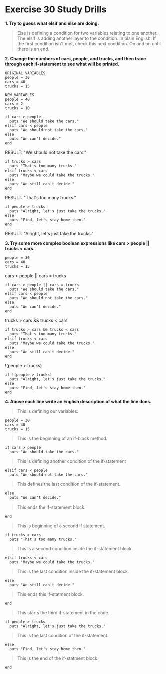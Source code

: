 # Exercise 30 Study Drills

**1. Try to guess what elsif and else are doing.**

> Else is defining a condition for two variables relating to one another.
> The elsif is adding another layer to the condition.
> In plain English: If the first condition isn't met, check this next condition.  On and on until there is an end.


**2. Change the numbers of cars, people, and trucks, and then trace through each if-statement to see what will be printed.**

```
ORIGINAL VARIABLES
people = 30
cars = 40
trucks = 15

NEW VARIABLES
people = 40
cars = 2
trucks = 10

if cars > people
  puts "We should take the cars."
elsif cars < people
  puts "We should not take the cars."
else
  puts "We can't decide."
end
```

RESULT: "We should not take the cars."

```
if trucks > cars
  puts "That's too many trucks."
elsif trucks < cars
  puts "Maybe we could take the trucks."
else
  puts "We still can't decide."
end
```
RESULT: "That's too many trucks."

```
if people > trucks
  puts "Alright, let's just take the trucks."
else
  puts "Find, let's stay home then."
end
```
RESULT: "Alright, let's just take the trucks."

**3. Try some more complex boolean expressions like cars > people || trucks < cars.**
```
people = 30
cars = 40
trucks = 15
```
cars > people || cars = trucks
```
if cars > people || cars = trucks
  puts "We should take the cars."
elsif cars < people
  puts "We should not take the cars."
else
  puts "We can't decide."
end
```
trucks > cars && trucks < cars
```
if trucks > cars && trucks < cars
  puts "That's too many trucks."
elsif trucks < cars
  puts "Maybe we could take the trucks."
else
  puts "We still can't decide."
end
```
!(people > trucks)
```
if !(people > trucks)
  puts "Alright, let's just take the trucks."
else
  puts "Find, let's stay home then."
end
```

**4. Above each line write an English description of what the line does.**

> This is defining our variables.
```
people = 30
cars = 40
trucks = 15
```

> This is the beginning of an if-block method.
```
if cars > people
  puts "We should take the cars."
```

> This is defining another condition of the if-statement
```
elsif cars < people
  puts "We should not take the cars."
```

> This defines the last condition of the if-statement.
```
else
  puts "We can't decide."
```

>This ends the if-statement block.
```
end
```

> This is beginning of a second if statement.
```
if trucks > cars
  puts "That's too many trucks."
```

> This is a second condition inside the if-statement block.
```
elsif trucks < cars
  puts "Maybe we could take the trucks."
```

> This is the last condition inside the if-statement block.
```
else
  puts "We still can't decide."
```

> This ends this if-statment block.
```
end
```

> This starts the third if-statement in the code.
```
if people > trucks
  puts "Alright, let's just take the trucks."
```

> This is the last condition of the if-statement.
```
else
  puts "Find, let's stay home then."
```

> This is the end of the if-statment block.
```
end
```
